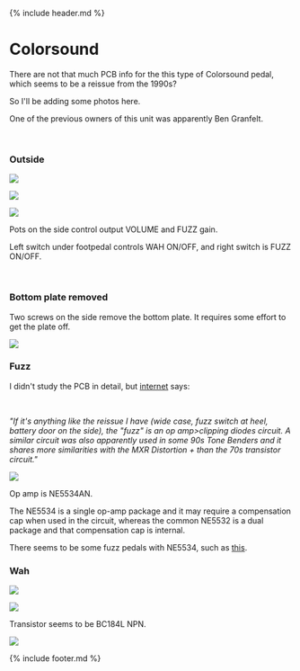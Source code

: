 {% include header.md  %}

# Colorsound 

There are not that much PCB info for the this type of Colorsound pedal, which seems to be a reissue from the 1990s?

So I'll be adding some photos here.

One of the previous owners of this unit was apparently Ben Granfelt.

<br/>

### Outside

![](images/colorsound/front1.jpg)

![](images/colorsound/front2.jpg)

![](images/colorsound/front3.jpg)

Pots on the side control output VOLUME and FUZZ gain.

Left switch under footpedal controls WAH ON/OFF, and right switch is FUZZ ON/OFF.


<br/>

### Bottom plate removed

Two screws on the side remove the bottom plate. It requires some effort to get the plate off.

![](images/colorsound/back.jpg)


### Fuzz


I didn't study the PCB in detail, but [internet](https://www.thegearpage.net/board/index.php?threads/the-fuzz-in-the-colorsound-wah-fuzz.1047836/) says:

<br/>

_"If it's anything like the reissue I have (wide case, fuzz switch at heel, battery door on the side), the "fuzz" is an op amp>clipping diodes circuit. A similar circuit was also apparently used in some 90s Tone Benders and it shares more similarities with the MXR Distortion + than the 70s transistor circuit."_

![](images/colorsound/fuzz_pcb.jpg)

Op amp is NE5534AN.

The NE5534 is a single op-amp package and it may require a compensation cap when used in the circuit, whereas the common NE5532 is a dual package and that compensation cap is internal. 

There seems to be some fuzz pedals with NE5534, such as [this](http://tagboardeffects.blogspot.com/2013/03/boot-leg-jzf-1-jazz-fuzz.html).
<br/>

### Wah

![](images/colorsound/wah_pcb.jpg)

![](images/colorsound/wah_pcb2.jpg)


Transistor seems to be BC184L NPN.

![](images/colorsound/wah_transistor.jpg)


{% include footer.md  %}